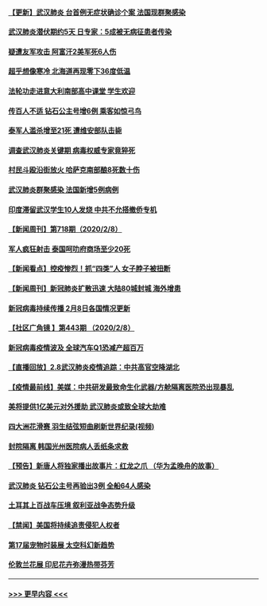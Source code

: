 #### [【更新】武汉肺炎 台首例无症状确诊个案 法国现群聚感染](../pages/prog202/a102770740.md?t=02091955) 
#### [武汉肺炎潜伏期约5天 日专家：5成被无病征患者传染](../pages/prog202/a102773145.md?t=02091955) 
#### [疑遭友军攻击 阿富汗2美军死6人伤](../pages/prog202/a102773140.md?t=02091955) 
#### [超乎想像寒冷 北海道再现零下36度低温](../pages/prog202/a102773122.md?t=02091955) 
#### [法轮功走进意大利南部高中课堂 学生欢迎](../pages/prog202/a102773105.md?t=02091955) 
#### [传百人不适 钻石公主号增6例 乘客如惊弓鸟](../pages/prog202/a102773051.md?t=02091955) 
#### [泰军人滥杀增至21死 遭维安部队击毙](../pages/prog202/a102772913.md?t=02091955) 
#### [调查武汉肺炎关键期 病毒权威专家竟猝死](../pages/prog202/a102773033.md?t=02091955) 
#### [村民斗殴沿街放火 哈萨克南部酿8死数十伤](../pages/prog202/a102772980.md?t=02091955) 
#### [武汉肺炎群聚感染 法国新增5例病例](../pages/prog202/a102772957.md?t=02091955) 
#### [印度滞留武汉学生10人发烧 中共不允搭撤侨专机](../pages/prog202/a102772946.md?t=02091955) 
#### [【新闻周刊】第718期（2020/2/8）](../pages/prog202/a102772921.md?t=02091955) 
#### [军人疯狂射击 泰国呵叻府商场至少20死](../pages/prog202/a102772833.md?t=02091955) 
#### [【新闻看点】控疫惨烈！抓“四类”人 女子脖子被扭断](../pages/prog202/a102772896.md?t=02091955) 
#### [【新闻周刊】新冠肺炎扩散迅速 大陆80城封城 海外增患](../pages/prog202/a102772852.md?t=02091955) 
#### [新冠病毒持续传播 2月8日各国情况更新](../pages/prog202/a102772826.md?t=02091955) 
#### [【社区广角镜  】第443期  （2020/2/8）](../pages/prog202/a102772736.md?t=02091955) 
#### [新冠病毒疫情波及 全球汽车Q1恐减产超百万](../pages/prog202/a102772695.md?t=02091955) 
#### [【直播回放】2.8武汉肺炎疫情追踪：中共高官空降湖北](../pages/prog202/a102772618.md?t=02091955) 
#### [【疫情最前线】美媒：中共研发最致命生化武器/方舱隔离医院恐出现暴乱](../pages/prog202/a102772439.md?t=02091955) 
#### [美将提供1亿美元对外援助 武汉肺炎或致全球大劫难](../pages/prog202/a102772361.md?t=02091955) 
#### [四大洲花滑赛 羽生结弦短曲刷新世界纪录(视频)](../pages/prog202/a102772341.md?t=02091955) 
#### [封院隔离 韩国光州医院病人丢纸条求救](../pages/prog202/a102772282.md?t=02091955) 
#### [【预告】新唐人将独家播出故事片：红龙之爪 （华为孟晚舟的故事）](../pages/prog202/a102767728.md?t=02091955) 
#### [武汉肺炎 钻石公主号再验出3例 全船64人感染](../pages/prog202/a102771726.md?t=02091955) 
#### [土耳其上百战车压境 叙利亚战争态势升级](../pages/prog202/a102772132.md?t=02091955) 
#### [【禁闻】美国将持续追责侵犯人权者](../pages/prog202/a102772042.md?t=02091955) 
#### [第17届宠物时装展 太空科幻新趋势](../pages/prog202/a102772033.md?t=02091955) 
#### [伦敦兰花展 印尼花卉弥漫热带芬芳](../pages/prog202/a102772026.md?t=02091955) 

----
#### [ >>> 更早内容 <<< ](../indexes/prog202-earlier.md)
